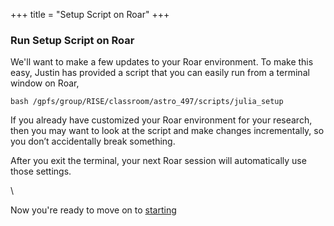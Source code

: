 +++
title = "Setup Script on Roar"
+++

### Run Setup Script on Roar

We'll want to make a few updates to your Roar environment.  To make this easy, Justin has provided a script that you can easily run from a terminal window on Roar,
```shell
bash /gpfs/group/RISE/classroom/astro_497/scripts/julia_setup
```
<!--
If you’re curious, this will update your .bashrc startup script so that it automatically loads a module (so software for the course is in your path; `module use /gpfs/group/RISE/sw7/modules`), and move your .julia and .conda directories from the home filesystem to the work filesystem (since those can get rather large).  
-->
If you already have customized your Roar environment for your research, then you may want to look at the script and make changes incrementally, so you don’t accidentally break something.  
<!--
If something does break, you can run `/gpfs/group/RISE/classroom/astro_528/scripts/class_setup restore` to undo the setup changes above.  
-->
After you exit the terminal, your next Roar session will automatically use those settings.

\\

Now you're ready to move on to [starting ](../sshkeys/)

